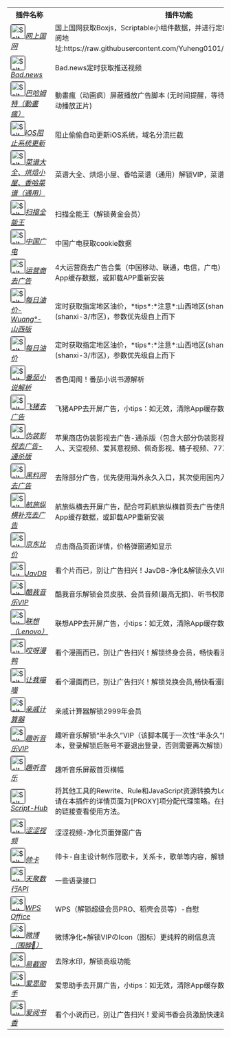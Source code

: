 <table>
    <tr> <th> 插件名称 </th> <th> 插件功能 </th> </tr >
    <tr>
		<tr ><td ><img src="$src" alt="$alt" width="32" height="32" style="border: 1px solid #000;border-radius: 10%;" loading="lazy"><a href="https://raw.githubusercontent.com/W126-L/Tool/master/Plugin/95598.plugin"><em>网上国网</em></a></td><td>国上国网获取Boxjs，Scriptable小组件数据，并进行定时任务の推送。BoxJs订阅地址:https://raw.githubusercontent.com/Yuheng0101/X/main/Tasks/boxjs.json</td></tr><tr ><td ><img src="$src" alt="$alt" width="32" height="32" style="border: 1px solid #000;border-radius: 10%;" loading="lazy"><a href="https://raw.githubusercontent.com/W126-L/Tool/master/Plugin/Bad_news.plugin"><em>Bad.news</em></a></td><td>Bad.news定时获取推送视频</td></tr><tr ><td ><img src="$src" alt="$alt" width="32" height="32" style="border: 1px solid #000;border-radius: 10%;" loading="lazy"><a href="https://raw.githubusercontent.com/W126-L/Tool/master/Plugin/Bahamut.plugin"><em>巴哈姆特（動畫瘋）</em></a></td><td>動畫瘋（动画疯）屏蔽播放广告脚本 (无时间提醒，等待25～30S即可，黑屏完自动播放正片)</td></tr><tr ><td ><img src="$src" alt="$alt" width="32" height="32" style="border: 1px solid #000;border-radius: 10%;" loading="lazy"><a href="https://raw.githubusercontent.com/W126-L/Tool/master/Plugin/BlockiOSUpdate.plugin"><em>iOS阻止系统更新</em></a></td><td>阻止偷偷自动更新iOS系统，域名分流拦截</td></tr><tr ><td ><img src="$src" alt="$alt" width="32" height="32" style="border: 1px solid #000;border-radius: 10%;" loading="lazy"><a href="https://raw.githubusercontent.com/W126-L/Tool/master/Plugin/CaiPu-3.plugin"><em>菜谱大全、烘焙小屋、香哈菜谱（通用）</em></a></td><td>菜谱大全、烘焙小屋、香哈菜谱（通用）解锁VIP，菜谱视频在线观看</td></tr><tr ><td ><img src="$src" alt="$alt" width="32" height="32" style="border: 1px solid #000;border-radius: 10%;" loading="lazy"><a href="https://raw.githubusercontent.com/W126-L/Tool/master/Plugin/CamScanner.plugin"><em>扫描全能王</em></a></td><td>扫描全能王（解锁黄金会员）</td></tr><tr ><td ><img src="$src" alt="$alt" width="32" height="32" style="border: 1px solid #000;border-radius: 10%;" loading="lazy"><a href="https://raw.githubusercontent.com/W126-L/Tool/master/Plugin/China-Broadnet.plugin"><em>中国广电</em></a></td><td>中国广电获取cookie数据</td></tr><tr ><td ><img src="$src" alt="$alt" width="32" height="32" style="border: 1px solid #000;border-radius: 10%;" loading="lazy"><a href="https://raw.githubusercontent.com/W126-L/Tool/master/Plugin/China-Operator.plugin"><em>运营商去广告</em></a></td><td>4大运营商去广告合集（中国移动、联通，电信，广电）小tips：如无效，清除App缓存数据，或卸载APP重新安装</td></tr><tr ><td ><img src="$src" alt="$alt" width="32" height="32" style="border: 1px solid #000;border-radius: 10%;" loading="lazy"><a href="https://raw.githubusercontent.com/W126-L/Tool/master/Plugin/Daily-oil-Wuang.plugin"><em>每日油价-Wuang°-山西版</em></a></td><td>定时获取指定地区油价，*tips*:*注意*:山西地区(shanxi/市区)，陕西地区(shanxi-3/市区)，参数优先级自上而下</td></tr><tr ><td ><img src="$src" alt="$alt" width="32" height="32" style="border: 1px solid #000;border-radius: 10%;" loading="lazy"><a href="https://raw.githubusercontent.com/W126-L/Tool/master/Plugin/Daily-oil.plugin"><em>每日油价</em></a></td><td>定时获取指定地区油价，*tips*:*注意*:山西地区(shanxi/市区)，陕西地区(shanxi-3/市区)，参数优先级自上而下</td></tr><tr ><td ><img src="$src" alt="$alt" width="32" height="32" style="border: 1px solid #000;border-radius: 10%;" loading="lazy"><a href="https://raw.githubusercontent.com/W126-L/Tool/master/Plugin/FanQie.plugin"><em>番茄小说解析</em></a></td><td>香色闺阁！番茄小说书源解析</td></tr><tr ><td ><img src="$src" alt="$alt" width="32" height="32" style="border: 1px solid #000;border-radius: 10%;" loading="lazy"><a href="https://raw.githubusercontent.com/W126-L/Tool/master/Plugin/Feizhu.plugin"><em>飞猪去广告</em></a></td><td>飞猪APP去开屏广告，小tips：如无效，清除App缓存数据，或卸载APP重新安装</td></tr><tr ><td ><img src="$src" alt="$alt" width="32" height="32" style="border: 1px solid #000;border-radius: 10%;" loading="lazy"><a href="https://raw.githubusercontent.com/W126-L/Tool/master/Plugin/FreeVideo-NoAds.plugin"><em>伪装影视去广告-通杀版</em></a></td><td>苹果商店伪装影视去广告-通杀版（包含大部分伪装影视：大师兄影视、追剧达人、天空视频、爱其意视频、佩奇影视、橘子视频、777影视等…）</td></tr><tr ><td ><img src="$src" alt="$alt" width="32" height="32" style="border: 1px solid #000;border-radius: 10%;" loading="lazy"><a href="https://raw.githubusercontent.com/W126-L/Tool/master/Plugin/HLW.plugin"><em>黑料网去广告</em></a></td><td>去除部分广告，优先使用海外永久入口，其次使用国内入口(会变动)，走代理</td></tr><tr ><td ><img src="$src" alt="$alt" width="32" height="32" style="border: 1px solid #000;border-radius: 10%;" loading="lazy"><a href="https://raw.githubusercontent.com/W126-L/Tool/master/Plugin/Hanglvzongheng.plugin"><em>航旅纵横补充去广告</em></a></td><td>航旅纵横去开屏广告，配合可莉航旅纵横首页去广告使用！小tips：如无效，清除App缓存数据，或卸载APP重新安装</td></tr><tr ><td ><img src="$src" alt="$alt" width="32" height="32" style="border: 1px solid #000;border-radius: 10%;" loading="lazy"><a href="https://raw.githubusercontent.com/W126-L/Tool/master/Plugin/JD_price.plugin"><em>京东比价</em></a></td><td>点击商品页面详情，价格弹窗通知显示</td></tr><tr ><td ><img src="$src" alt="$alt" width="32" height="32" style="border: 1px solid #000;border-radius: 10%;" loading="lazy"><a href="https://raw.githubusercontent.com/W126-L/Tool/master/Plugin/JavDB.plugin"><em>JavDB</em></a></td><td>看个片而已，别让广告扫兴！JavDB-净化&解锁永久VIP</td></tr><tr ><td ><img src="$src" alt="$alt" width="32" height="32" style="border: 1px solid #000;border-radius: 10%;" loading="lazy"><a href="https://raw.githubusercontent.com/W126-L/Tool/master/Plugin/KuwoMusic-VIP.plugin"><em>酷我音乐VIP</em></a></td><td>酷我音乐解锁会员皮肤、会员音频(最高无损)、听书权限</td></tr><tr ><td ><img src="$src" alt="$alt" width="32" height="32" style="border: 1px solid #000;border-radius: 10%;" loading="lazy"><a href="https://raw.githubusercontent.com/W126-L/Tool/master/Plugin/Lenovo.plugin"><em>联想（Lenovo）</em></a></td><td>联想APP去开屏广告，小tips：如无效，清除App缓存数据，或卸载APP重新安装</td></tr><tr ><td ><img src="$src" alt="$alt" width="32" height="32" style="border: 1px solid #000;border-radius: 10%;" loading="lazy"><a href="https://raw.githubusercontent.com/W126-L/Tool/master/Plugin/ManYa.plugin"><em>哎呀漫鸭</em></a></td><td>看个漫画而已，别让广告扫兴！解锁终身会员，畅快看漫画。</td></tr><tr ><td ><img src="$src" alt="$alt" width="32" height="32" style="border: 1px solid #000;border-radius: 10%;" loading="lazy"><a href="https://raw.githubusercontent.com/W126-L/Tool/master/Plugin/Miaomiao.plugin"><em>让我喵喵</em></a></td><td>看个漫画而已，别让广告扫兴！解锁兑换会员,畅快看漫画。</td></tr><tr ><td ><img src="$src" alt="$alt" width="32" height="32" style="border: 1px solid #000;border-radius: 10%;" loading="lazy"><a href="https://raw.githubusercontent.com/W126-L/Tool/master/Plugin/Qqjsq.plugin"><em>亲戚计算器</em></a></td><td>亲戚计算器解锁2999年会员</td></tr><tr ><td ><img src="$src" alt="$alt" width="32" height="32" style="border: 1px solid #000;border-radius: 10%;" loading="lazy"><a href="https://raw.githubusercontent.com/W126-L/Tool/master/Plugin/QutingMusic-VIP.plugin"><em>趣听音乐VIP</em></a></td><td>趣听音乐解锁“半永久”VIP（该脚本属于一次性“半永久”解锁，解锁完即可关闭脚本，登录解锁后账号不要退出登录，否则需要再次解锁）</td></tr><tr ><td ><img src="$src" alt="$alt" width="32" height="32" style="border: 1px solid #000;border-radius: 10%;" loading="lazy"><a href="https://raw.githubusercontent.com/W126-L/Tool/master/Plugin/QutingMusic.plugin"><em>趣听音乐</em></a></td><td>趣听音乐屏蔽首页横幅</td></tr><tr ><td ><img src="$src" alt="$alt" width="32" height="32" style="border: 1px solid #000;border-radius: 10%;" loading="lazy"><a href="https://script.hub/"><em>Script-Hub</em></a></td><td>将其他工具的Rewrite、Rule和JavaScript资源转换为Loon能识别的格式，使用前请在本插件的详情页面为[PROXY]项分配代理策略。在插件列表中点击此插件上的链接查看使用方法。</td></tr><tr ><td ><img src="$src" alt="$alt" width="32" height="32" style="border: 1px solid #000;border-radius: 10%;" loading="lazy"><a href="https://raw.githubusercontent.com/W126-L/Tool/master/Plugin/SeseVideo.plugin"><em>涩涩视频</em></a></td><td>涩涩视频-净化页面弹窗广告</td></tr><tr ><td ><img src="$src" alt="$alt" width="32" height="32" style="border: 1px solid #000;border-radius: 10%;" loading="lazy"><a href="https://raw.githubusercontent.com/W126-L/Tool/master/Plugin/ShuaiKa.plugin"><em>帅卡</em></a></td><td>帅卡-自主设计制作冠歌卡，关系卡，歌单等内容，解锁会员VIP</td></tr><tr ><td ><img src="$src" alt="$alt" width="32" height="32" style="border: 1px solid #000;border-radius: 10%;" loading="lazy"><a href="https://raw.githubusercontent.com/W126-L/Tool/master/Plugin/TianApi.plugin"><em>天聚数行API</em></a></td><td>一些语录接口</td></tr><tr ><td ><img src="$src" alt="$alt" width="32" height="32" style="border: 1px solid #000;border-radius: 10%;" loading="lazy"><a href="https://raw.githubusercontent.com/W126-L/Tool/master/Plugin/WPS.plugin"><em>WPS Office</em></a></td><td>WPS（解锁超级会员PRO、稻壳会员等）-自慰</td></tr><tr ><td ><img src="$src" alt="$alt" width="32" height="32" style="border: 1px solid #000;border-radius: 10%;" loading="lazy"><a href="https://raw.githubusercontent.com/W126-L/Tool/master/Plugin/WeiBoVIP.plugin"><em>微博（围脖🧣）</em></a></td><td>微博净化+解锁VIPのIcon（图标）更纯粹的刷信息流</td></tr><tr ><td ><img src="$src" alt="$alt" width="32" height="32" style="border: 1px solid #000;border-radius: 10%;" loading="lazy"><a href="https://raw.githubusercontent.com/W126-L/Tool/master/Plugin/YiJieTu.plugin"><em>易截图</em></a></td><td>去除水印，解锁高级功能</td></tr><tr ><td ><img src="$src" alt="$alt" width="32" height="32" style="border: 1px solid #000;border-radius: 10%;" loading="lazy"><a href="https://raw.githubusercontent.com/W126-L/Tool/master/Plugin/i4.plugin"><em>爱思助手</em></a></td><td>爱思助手去开屏广告，小tips：如无效，清除App缓存数据，或卸载APP重新安装</td></tr><tr ><td ><img src="$src" alt="$alt" width="32" height="32" style="border: 1px solid #000;border-radius: 10%;" loading="lazy"><a href="https://raw.githubusercontent.com/W126-L/Tool/master/Plugin/iFreeTime.plugin"><em>爱阅书香</em></a></td><td>看个小说而已，别让广告扫兴！爱阅书香会员激励快速跳过</td></tr>
    </tr>
    </table>